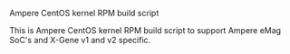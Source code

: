 Ampere CentOS kernel RPM build script

This is Ampere CentOS kernel RPM build script to support
Ampere eMag SoC's and X-Gene v1 and v2 specific.
